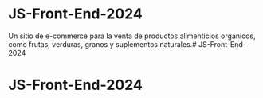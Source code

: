 # JS-Front-End-2024

Un sitio de e-commerce para la venta de productos alimenticios orgánicos, como frutas, verduras, granos y suplementos naturales.# JS-Front-End-2024
# JS-Front-End-2024
